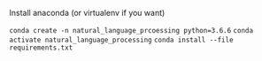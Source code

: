 Install anaconda (or virtualenv if you want)

```conda create -n natural_language_prcoessing python=3.6.6```
```conda activate natural_language_processing```
```conda install --file requirements.txt```
